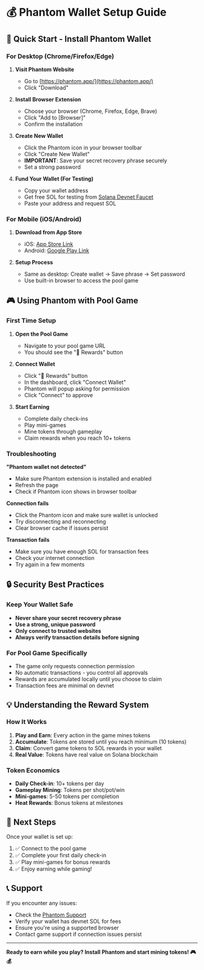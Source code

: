 # 💰 Phantom Wallet Setup Guide

## 🚀 Quick Start - Install Phantom Wallet

### For Desktop (Chrome/Firefox/Edge)

1. **Visit Phantom Website**
   - Go to [https://phantom.app/](https://phantom.app/)
   - Click "Download" 

2. **Install Browser Extension**
   - Choose your browser (Chrome, Firefox, Edge, Brave)
   - Click "Add to [Browser]"
   - Confirm the installation

3. **Create New Wallet**
   - Click the Phantom icon in your browser toolbar
   - Click "Create New Wallet"
   - **IMPORTANT**: Save your secret recovery phrase securely
   - Set a strong password

4. **Fund Your Wallet (For Testing)**
   - Copy your wallet address
   - Get free SOL for testing from [Solana Devnet Faucet](https://faucet.solana.com/)
   - Paste your address and request SOL

### For Mobile (iOS/Android)

1. **Download from App Store**
   - iOS: [App Store Link](https://apps.apple.com/app/phantom-solana-wallet/id1598432977)
   - Android: [Google Play Link](https://play.google.com/store/apps/details?id=app.phantom)

2. **Setup Process**
   - Same as desktop: Create wallet → Save phrase → Set password
   - Use built-in browser to access the pool game

## 🎮 Using Phantom with Pool Game

### First Time Setup

1. **Open the Pool Game**
   - Navigate to your pool game URL
   - You should see the "🎯 Rewards" button

2. **Connect Wallet**
   - Click "🎯 Rewards" button
   - In the dashboard, click "Connect Wallet"
   - Phantom will popup asking for permission
   - Click "Connect" to approve

3. **Start Earning**
   - Complete daily check-ins
   - Play mini-games
   - Mine tokens through gameplay
   - Claim rewards when you reach 10+ tokens

### Troubleshooting

**"Phantom wallet not detected"**
- Make sure Phantom extension is installed and enabled
- Refresh the page
- Check if Phantom icon shows in browser toolbar

**Connection fails**
- Click the Phantom icon and make sure wallet is unlocked
- Try disconnecting and reconnecting
- Clear browser cache if issues persist

**Transaction fails**
- Make sure you have enough SOL for transaction fees
- Check your internet connection
- Try again in a few moments

## 🔒 Security Best Practices

### Keep Your Wallet Safe
- **Never share your secret recovery phrase**
- **Use a strong, unique password**
- **Only connect to trusted websites**
- **Always verify transaction details before signing**

### For Pool Game Specifically
- The game only requests connection permission
- No automatic transactions - you control all approvals
- Rewards are accumulated locally until you choose to claim
- Transaction fees are minimal on devnet

## 💡 Understanding the Reward System

### How It Works
1. **Play and Earn**: Every action in the game mines tokens
2. **Accumulate**: Tokens are stored until you reach minimum (10 tokens)
3. **Claim**: Convert game tokens to SOL rewards in your wallet
4. **Real Value**: Tokens have real value on Solana blockchain

### Token Economics
- **Daily Check-in**: 10+ tokens per day
- **Gameplay Mining**: Tokens per shot/pot/win
- **Mini-games**: 5-50 tokens per completion
- **Heat Rewards**: Bonus tokens at milestones

## 🎯 Next Steps

Once your wallet is set up:
1. ✅ Connect to the pool game
2. ✅ Complete your first daily check-in
3. ✅ Play mini-games for bonus rewards
4. ✅ Enjoy earning while gaming!

## 📞 Support

If you encounter any issues:
- Check the [Phantom Support](https://help.phantom.app/)
- Verify your wallet has devnet SOL for fees
- Ensure you're using a supported browser
- Contact game support if connection issues persist

---

**Ready to earn while you play? Install Phantom and start mining tokens! 🎮💰**